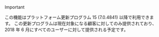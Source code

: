 > [!IMPORTANT]
> この機能はプラットフォーム更新プログラム 15 (7.0.4841) 以降で利用できます。 この更新プログラムは現在対象になる顧客に対してのみ提供されており、2018 年 6 月にすべてのユーザーに対して提供される予定です。
